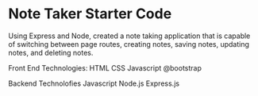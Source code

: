 # Note Taker Starter Code
Using Express and Node, created a note taking application that is capable of switching between page routes, creating notes, saving notes, updating notes, and deleting notes. 

Front End Technologies: 
HTML CSS Javascript @bootstrap

Backend Technolofies
Javascript Node.js Express.js